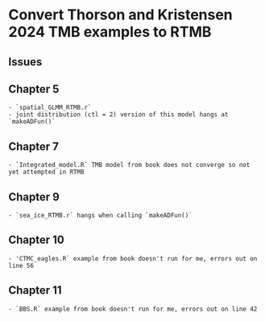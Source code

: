 # Convert Thorson and Kristensen 2024 TMB examples to RTMB

## Issues
            
## Chapter 5 

    - `spatial_GLMM_RTMB.r` 
    - joint distribution (ctl = 2) version of this model hangs at `makeADFun()`

## Chapter 7 

    - `Integrated_model.R` TMB model from book does not converge so not yet attempted in RTMB

## Chapter 9 

    - `sea_ice_RTMB.r` hangs when calling `makeADFun()`

## Chapter 10

    - 'CTMC_eagles.R` example from book doesn't run for me, errors out on line 56

## Chapter 11 

    - `BBS.R` example from book doesn't run for me, errors out on line 42